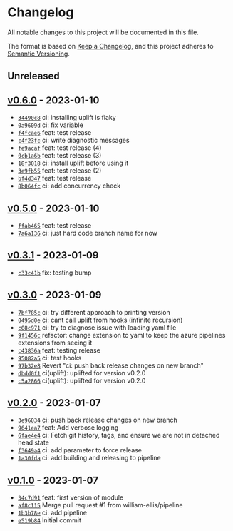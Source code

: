 # Changelog

All notable changes to this project will be documented in this file.

The format is based on [Keep a Changelog](https://keepachangelog.com/en/1.0.0/), and this project adheres to [Semantic Versioning](https://semver.org/spec/v2.0.0.html).

## Unreleased

## [v0.6.0](https://github.com/william-ellis/uplift-test/releases/tag/v0.6.0) - 2023-01-10

- [`34490c8`](https://github.com/william-ellis/uplift-test/commit/34490c862666821b5c49264cbf8b24c28102ec9d) ci: installing uplift is flaky
- [`0a9609d`](https://github.com/william-ellis/uplift-test/commit/0a9609dfb2317874884e250dd7d703a9c4329a6d) ci: fix variable
- [`f4fcae6`](https://github.com/william-ellis/uplift-test/commit/f4fcae6b67e12b2471c106572f76a38f008afa7e) feat: test release
- [`c4f23fc`](https://github.com/william-ellis/uplift-test/commit/c4f23fc0ac19d6330b322f518e655f22915caa32) ci: write diagnostic messages
- [`fe9acaf`](https://github.com/william-ellis/uplift-test/commit/fe9acaf822c5d929507009043a238d01d1a53d6e) feat: test release (4)
- [`0cb1a6b`](https://github.com/william-ellis/uplift-test/commit/0cb1a6b47bbfd3b6e183f537eefd83eb41804cc1) feat: test release (3)
- [`18f3018`](https://github.com/william-ellis/uplift-test/commit/18f301836de51cdc55a55efbac552f7d8dbb6785) ci: install uplift before using it
- [`3e9fb55`](https://github.com/william-ellis/uplift-test/commit/3e9fb5500237a4d476d3c1067a0fd44e7c403936) feat: test release (2)
- [`bf4d347`](https://github.com/william-ellis/uplift-test/commit/bf4d3473e33058c2885fe8f01332d5d1ecd43da9) feat: test release
- [`8b064fc`](https://github.com/william-ellis/uplift-test/commit/8b064fcdeb97561502a0434f5a40fed09a9bb86e) ci: add concurrency check

## [v0.5.0](https://github.com/william-ellis/uplift-test/releases/tag/v0.5.0) - 2023-01-10

- [`ffab465`](https://github.com/william-ellis/uplift-test/commit/ffab46552b22d9c09b55b5513d46d5f50b5cb319) feat: test release
- [`7a6a136`](https://github.com/william-ellis/uplift-test/commit/7a6a136d31a837611ca16ee2e40c15420db1e981) ci: just hard code branch name for now

## [v0.3.1](https://github.com/william-ellis/uplift-test/releases/tag/v0.3.1) - 2023-01-09

- [`c33c41b`](https://github.com/william-ellis/uplift-test/commit/c33c41ba71ec55e44123f67a115662d989a85444) fix: testing bump

## [v0.3.0](https://github.com/william-ellis/uplift-test/releases/tag/v0.3.0) - 2023-01-09

- [`7bf785c`](https://github.com/william-ellis/uplift-test/commit/7bf785c22941142d253c506e06337ed26359462f) ci: try different approach to printing version
- [`0495d0e`](https://github.com/william-ellis/uplift-test/commit/0495d0e624d35380ef4df85defd58ef7a698a933) ci: cant call uplift from hooks (infinite recursion)
- [`c08c971`](https://github.com/william-ellis/uplift-test/commit/c08c971cec34c93db688711331f1efca06a2ebf1) ci: try to diagnose issue with loading yaml file
- [`9f1456c`](https://github.com/william-ellis/uplift-test/commit/9f1456c1e65d3722552922a7762aeed23979997b) refactor: change extension to yaml to keep the azure pipelines extensions from seeing it
- [`c43836a`](https://github.com/william-ellis/uplift-test/commit/c43836ae6db16d767eca2bb2062703cf20bfb4b3) feat: testing release
- [`95082a5`](https://github.com/william-ellis/uplift-test/commit/95082a50bf9fb1ac2872faeb6f64c52ee310f26a) ci: test hooks
- [`97b32e8`](https://github.com/william-ellis/uplift-test/commit/97b32e80e4a9a9132fc35652e0912b0f559bc4e4) Revert "ci: push back release changes on new branch"
- [`dbdd0f1`](https://github.com/william-ellis/uplift-test/commit/dbdd0f118ac66a80696d30553aa307725901cb6e) ci(uplift): uplifted for version v0.2.0
- [`c5a2866`](https://github.com/william-ellis/uplift-test/commit/c5a2866afeffe9450a8e7d80f7d8d91585af50e9) ci(uplift): uplifted for version v0.2.0

## [v0.2.0](https://github.com/william-ellis/uplift-test/releases/tag/v0.2.0) - 2023-01-07

- [`3e96034`](https://github.com/william-ellis/uplift-test/commit/3e9603469eec97f625e8b71856a5c7769e559fe6) ci: push back release changes on new branch
- [`9641ea7`](https://github.com/william-ellis/uplift-test/commit/9641ea72a447c95cfca7fb63b62c329791008406) feat: Add verbose logging
- [`6fae4e4`](https://github.com/william-ellis/uplift-test/commit/6fae4e4616bc213b83c105c9e41142350aea8d65) ci: Fetch git history, tags, and ensure we are not in detached head state
- [`f3649a4`](https://github.com/william-ellis/uplift-test/commit/f3649a4c202d3749933d90273888210892911ca6) ci: add parameter to force release
- [`1a30fda`](https://github.com/william-ellis/uplift-test/commit/1a30fda3c96ab9b6395c29d425b0550919b4e3f5) ci: add building and releasing to pipeline

## [v0.1.0](https://github.com/william-ellis/uplift-test/releases/tag/v0.1.0) - 2023-01-07

- [`34c7d91`](https://github.com/william-ellis/uplift-test/commit/34c7d91bffa94a89cb8f59667ac191f8807e33b2) feat: first version of module
- [`af8c115`](https://github.com/william-ellis/uplift-test/commit/af8c115ca551343132509bac88b68c52374d739c) Merge pull request #1 from william-ellis/pipeline
- [`1b3b78e`](https://github.com/william-ellis/uplift-test/commit/1b3b78ebd2da925e7b58484f3b449dcac1c8982c) ci: add pipeline
- [`e519b84`](https://github.com/william-ellis/uplift-test/commit/e519b84d3c013c5f4156b647f0773e3f3da09881) Initial commit
